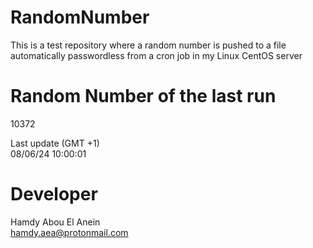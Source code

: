 # RandomNumber    
This is a test repository where a random number is pushed to a file automatically passwordless from a cron job in my Linux CentOS server    
# Random Number of the last run   
10372
      
Last update (GMT +1)    
08/06/24 10:00:01
# Developer    
Hamdy Abou El Anein   
hamdy.aea@protonmail.com
